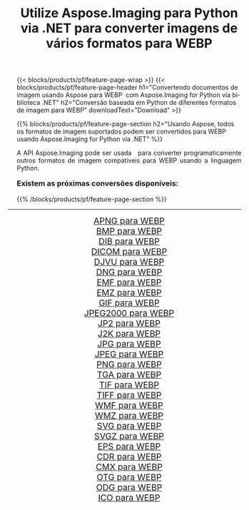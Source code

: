 ﻿---
title: Utilize Aspose.Imaging para Python via .NET para converter imagens de vários formatos para WEBP 
weight: 3920
url: /pt/python-net/conversion/to/webp/ 
lang: pt
langdirlevel: 2
locales: zh-hans,ja,it,ru,de,es,fr,nl,id,lt,pl,pt,vi,tr,ko,zh-hant,ar,hi,th,sv,cs,uk,he
description: Você pode usar Aspose.Imaging para Python via biblioteca .NET para converter de uma variedade de formatos para WEBP
---

{{< blocks/products/pf/feature-page-wrap >}}
{{< blocks/products/pf/feature-page-header h1="Convertendo documentos de imagem usando Aspose para WEBP  com Aspose.Imaging for Python via biblioteca .NET" h2="Conversão baseada em Python de diferentes formatos de imagem para WEBP" downloadText="Download" >}}


{{% blocks/products/pf/feature-page-section  h2="Usando Aspose, todos os formatos de imagem suportados podem ser convertidos para WEBP usando Aspose.Imaging for Python via .NET" %}}
<p align=justify>A API Aspose.Imaging pode ser usada   para converter programaticamente outros formatos de imagem compatíveis para WEBP usando a linguagem Python.</p>
<h3 style="margin-top:16px;">
Existem as próximas conversões disponíveis:
</h3>
{{% /blocks/products/pf/feature-page-section %}}
<div class="container-fluid productfamilypage bg-gray">
    <div class="convertypes bg-gray agp-content section">
        <div class="container">
		<hr style="margin-left:-20px;"/>
		<div class="row other-converters" style="gap: 10px;font-size: 19px;text-align:center;">
		    <div class='col-md-3 other-converter remove-lp remove-rp'><a href="/imaging/pt/python-net/conversion/apng-to-webp/" style="padding:15px;">APNG para WEBP</a></div>
<div class='col-md-3 other-converter remove-lp remove-rp'><a href="/imaging/pt/python-net/conversion/bmp-to-webp/" style="padding:15px;">BMP para WEBP</a></div>
<div class='col-md-3 other-converter remove-lp remove-rp'><a href="/imaging/pt/python-net/conversion/dib-to-webp/" style="padding:15px;">DIB para WEBP</a></div>
<div class='col-md-3 other-converter remove-lp remove-rp'><a href="/imaging/pt/python-net/conversion/dicom-to-webp/" style="padding:15px;">DICOM para WEBP</a></div>
<div class='col-md-3 other-converter remove-lp remove-rp'><a href="/imaging/pt/python-net/conversion/djvu-to-webp/" style="padding:15px;">DJVU para WEBP</a></div>
<div class='col-md-3 other-converter remove-lp remove-rp'><a href="/imaging/pt/python-net/conversion/dng-to-webp/" style="padding:15px;">DNG para WEBP</a></div>
<div class='col-md-3 other-converter remove-lp remove-rp'><a href="/imaging/pt/python-net/conversion/emf-to-webp/" style="padding:15px;">EMF para WEBP</a></div>
<div class='col-md-3 other-converter remove-lp remove-rp'><a href="/imaging/pt/python-net/conversion/emz-to-webp/" style="padding:15px;">EMZ para WEBP</a></div>
<div class='col-md-3 other-converter remove-lp remove-rp'><a href="/imaging/pt/python-net/conversion/gif-to-webp/" style="padding:15px;">GIF para WEBP</a></div>
<div class='col-md-3 other-converter remove-lp remove-rp'><a href="/imaging/pt/python-net/conversion/jpeg2000-to-webp/" style="padding:15px;">JPEG2000 para WEBP</a></div>
<div class='col-md-3 other-converter remove-lp remove-rp'><a href="/imaging/pt/python-net/conversion/jp2-to-webp/" style="padding:15px;">JP2 para WEBP</a></div>
<div class='col-md-3 other-converter remove-lp remove-rp'><a href="/imaging/pt/python-net/conversion/j2k-to-webp/" style="padding:15px;">J2K para WEBP</a></div>
<div class='col-md-3 other-converter remove-lp remove-rp'><a href="/imaging/pt/python-net/conversion/jpg-to-webp/" style="padding:15px;">JPG para WEBP</a></div>
<div class='col-md-3 other-converter remove-lp remove-rp'><a href="/imaging/pt/python-net/conversion/jpeg-to-webp/" style="padding:15px;">JPEG para WEBP</a></div>
<div class='col-md-3 other-converter remove-lp remove-rp'><a href="/imaging/pt/python-net/conversion/png-to-webp/" style="padding:15px;">PNG para WEBP</a></div>
<div class='col-md-3 other-converter remove-lp remove-rp'><a href="/imaging/pt/python-net/conversion/tga-to-webp/" style="padding:15px;">TGA para WEBP</a></div>
<div class='col-md-3 other-converter remove-lp remove-rp'><a href="/imaging/pt/python-net/conversion/tif-to-webp/" style="padding:15px;">TIF para WEBP</a></div>
<div class='col-md-3 other-converter remove-lp remove-rp'><a href="/imaging/pt/python-net/conversion/tiff-to-webp/" style="padding:15px;">TIFF para WEBP</a></div>
<div class='col-md-3 other-converter remove-lp remove-rp'><a href="/imaging/pt/python-net/conversion/wmf-to-webp/" style="padding:15px;">WMF para WEBP</a></div>
<div class='col-md-3 other-converter remove-lp remove-rp'><a href="/imaging/pt/python-net/conversion/wmz-to-webp/" style="padding:15px;">WMZ para WEBP</a></div>
<div class='col-md-3 other-converter remove-lp remove-rp'><a href="/imaging/pt/python-net/conversion/svg-to-webp/" style="padding:15px;">SVG para WEBP</a></div>
<div class='col-md-3 other-converter remove-lp remove-rp'><a href="/imaging/pt/python-net/conversion/svgz-to-webp/" style="padding:15px;">SVGZ para WEBP</a></div>
<div class='col-md-3 other-converter remove-lp remove-rp'><a href="/imaging/pt/python-net/conversion/eps-to-webp/" style="padding:15px;">EPS para WEBP</a></div>
<div class='col-md-3 other-converter remove-lp remove-rp'><a href="/imaging/pt/python-net/conversion/cdr-to-webp/" style="padding:15px;">CDR para WEBP</a></div>
<div class='col-md-3 other-converter remove-lp remove-rp'><a href="/imaging/pt/python-net/conversion/cmx-to-webp/" style="padding:15px;">CMX para WEBP</a></div>
<div class='col-md-3 other-converter remove-lp remove-rp'><a href="/imaging/pt/python-net/conversion/otg-to-webp/" style="padding:15px;">OTG para WEBP</a></div>
<div class='col-md-3 other-converter remove-lp remove-rp'><a href="/imaging/pt/python-net/conversion/odg-to-webp/" style="padding:15px;">ODG para WEBP</a></div>
<div class='col-md-3 other-converter remove-lp remove-rp'><a href="/imaging/pt/python-net/conversion/ico-to-webp/" style="padding:15px;">ICO para WEBP</a></div>
                </div>
        </div>
    </div>
</div>
<br/>

